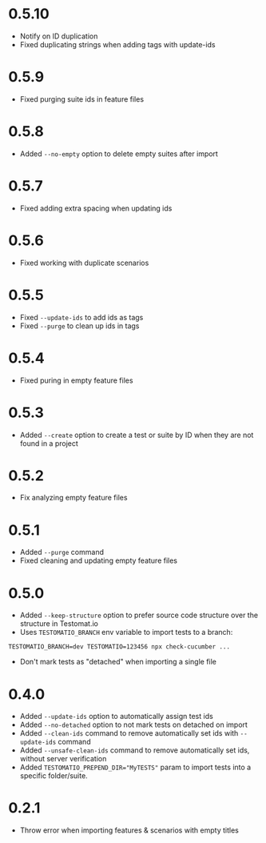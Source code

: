 # 0.5.10

* Notify on ID duplication
* Fixed duplicating strings when adding tags with update-ids

# 0.5.9

* Fixed purging suite ids in feature files

# 0.5.8

- Added `--no-empty` option to delete empty suites after import

# 0.5.7

* Fixed adding extra spacing when updating ids

# 0.5.6

* Fixed working with duplicate scenarios

# 0.5.5

* Fixed `--update-ids` to add ids as tags
* Fixed `--purge` to clean up ids in tags

# 0.5.4

* Fixed puring in empty feature files

# 0.5.3

- Added `--create` option to create a test or suite by ID when they are not found in a project

# 0.5.2

* Fix analyzing empty feature files

# 0.5.1

* Added `--purge` command
* Fixed cleaning and updating empty feature files

# 0.5.0

* Added `--keep-structure` option to prefer source code structure over the structure in Testomat.io
* Uses `TESTOMATIO_BRANCH` env variable to import tests to a branch:

```
TESTOMATIO_BRANCH=dev TESTOMATIO=123456 npx check-cucumber ...
```
* Don't mark tests as "detached" when importing a single file

# 0.4.0

* Added `--update-ids` option to automatically assign test ids
* Added `--no-detached` option to not mark tests on detached on import
* Added `--clean-ids` command to remove automatically set ids with `--update-ids` command
* Added `--unsafe-clean-ids` command to remove automatically set ids, without server verification
* Added `TESTOMATIO_PREPEND_DIR="MyTESTS"` param to import tests into a specific folder/suite.

# 0.2.1

* Throw error when importing features & scenarios with empty titles
